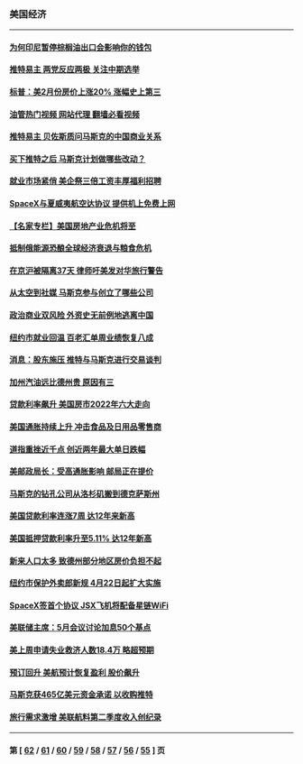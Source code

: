### 美国经济
---
#### [为何印尼暂停棕榈油出口会影响你的钱包](../../pages/ncid1078158/n13721205.md?04271245) 
#### [推特易主 两党反应两极 关注中期选举](../../pages/ncid1078158/n13721254.md?04271245) 
#### [标普：美2月份房价上涨20% 涨幅史上第三](../../pages/ncid1078158/n13721128.md?04271245) 
#### [油管热门视频 网站代理 翻墙必看视频](http://209.222.30.114:81/youtube.html?04271245)
#### [推特易主 贝佐斯质问马斯克的中国商业关系](../../pages/ncid1078158/n13721162.md?04271245) 
#### [买下推特之后 马斯克计划做哪些改动？](../../pages/ncid1078158/n13720685.md?04271245) 
#### [就业市场紧俏 美企祭三倍工资丰厚福利招聘](../../pages/ncid1078158/n13720656.md?04271245) 
#### [SpaceX与夏威夷航空达协议 提供机上免费上网](../../pages/ncid1078158/n13720395.md?04271245) 
#### [【名家专栏】美国房地产业危机将至](../../pages/ncid1078158/n13720263.md?04271245) 
#### [抵制俄能源恐酿全球经济衰退与粮食危机](../../pages/ncid1078158/n13720438.md?04271245) 
#### [在京沪被隔离37天 律师吁美发对华旅行警告](../../pages/ncid1078158/n13720436.md?04271245) 
#### [从太空到社媒 马斯克参与创立了哪些公司](../../pages/ncid1078158/n13719553.md?04271245) 
#### [政治商业双风险 外资史无前例地逃离中国](../../pages/ncid1078158/n13720271.md?04271245) 
#### [纽约市就业回温 百老汇单周业绩恢复八成](../../pages/ncid1078158/n13719878.md?04271245) 
#### [消息：股东施压 推特与马斯克进行交易谈判](../../pages/ncid1078158/n13719695.md?04271245) 
#### [加州汽油远比德州贵 原因有三](../../pages/ncid1078158/n13718649.md?04271245) 
#### [贷款利率飙升 美国房市2022年六大走向](../../pages/ncid1078158/n13718618.md?04271245) 
#### [美国通胀持续上升 冲击食品及日用品零售商](../../pages/ncid1078158/n13718539.md?04271245) 
#### [道指重挫近千点 创近两年最大单日跌幅](../../pages/ncid1078158/n13717971.md?04271245) 
#### [美邮政局长：受高通胀影响 邮局正在提价](../../pages/ncid1078158/n13717984.md?04271245) 
#### [马斯克的钻孔公司从洛杉矶搬到德克萨斯州](../../pages/ncid1078158/n13718052.md?04271245) 
#### [美国贷款利率连涨7周 达12年来新高](../../pages/ncid1078158/n13717931.md?04271245) 
#### [美国抵押贷款利率升至5.11% 达12年新高](../../pages/ncid1078158/n13717863.md?04271245) 
#### [新来人口太多 致德州部分地区房价负担不起](../../pages/ncid1078158/n13717899.md?04271245) 
#### [纽约市保护外卖郎新规 4月22日起扩大实施](../../pages/ncid1078158/n13717438.md?04271245) 
#### [SpaceX签首个协议 JSX飞机将配备星链WiFi](../../pages/ncid1078158/n13717272.md?04271245) 
#### [美联储主席：5月会议讨论加息50个基点](../../pages/ncid1078158/n13717139.md?04271245) 
#### [美上周申请失业救济人数18.4万 略超预期](../../pages/ncid1078158/n13717075.md?04271245) 
#### [预订回升 美航预计恢复盈利 股价飙升](../../pages/ncid1078158/n13717041.md?04271245) 
#### [马斯克获465亿美元资金承诺 以收购推特](../../pages/ncid1078158/n13717068.md?04271245) 
#### [旅行需求激增 美联航料第二季度收入创纪录](../../pages/ncid1078158/n13716345.md?04271245) 

---
#### 第 [ [62](./62.md?04271245) / [61](./61.md?04271245) / [60](./60.md?04271245) / [59](./59.md?04271245) / [58](./58.md?04271245) / [57](./57.md?04271245) / [56](./56.md?04271245) / [55](./55.md?04271245) ] 页
